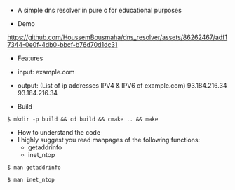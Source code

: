 - A simple dns resolver in pure c for educational purposes

- Demo

https://github.com/HoussemBousmaha/dns_resolver/assets/86262467/adf17344-0e0f-4db0-bbcf-b76d70d1dc31

- Features
- input: example.com
- output: (List of ip addresses IPV4 & IPV6 of example.com)
	93.184.216.34
	93.184.216.34

- Build
```console
$ mkdir -p build && cd build && cmake .. && make
```

- How to understand the code
- I highly suggest you read manpages of the following functions:
    - getaddrinfo
    - inet_ntop
```console
$ man getaddrinfo
```
```console
$ man inet_ntop
```
